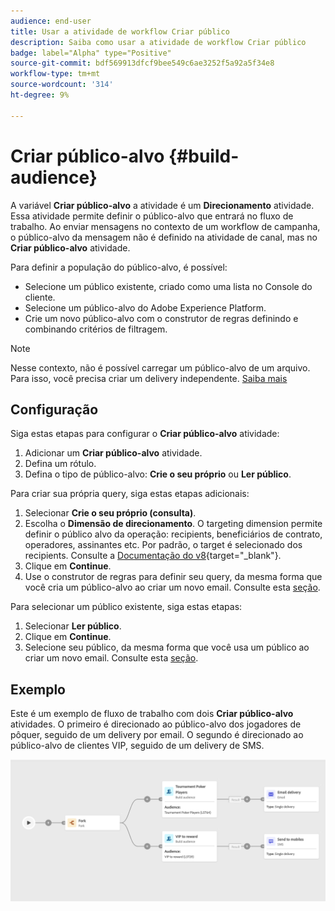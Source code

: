 ```yaml
---
audience: end-user
title: Usar a atividade de workflow Criar público
description: Saiba como usar a atividade de workflow Criar público
badge: label="Alpha" type="Positive"
source-git-commit: bdf569913dfcf9bee549c6ae3252f5a92a5f34e8
workflow-type: tm+mt
source-wordcount: '314'
ht-degree: 9%

---
```



# Criar público-alvo {#build-audience}

A variável **Criar público-alvo** a atividade é um **Direcionamento** atividade. Essa atividade permite definir o público-alvo que entrará no fluxo de trabalho. Ao enviar mensagens no contexto de um workflow de campanha, o público-alvo da mensagem não é definido na atividade de canal, mas no **Criar público-alvo** atividade.

Para definir a população do público-alvo, é possível:

* Selecione um público existente, criado como uma lista no Console do cliente.
* Selecione um público-alvo do Adobe Experience Platform.
* Crie um novo público-alvo com o construtor de regras definindo e combinando critérios de filtragem.

>[!NOTE]
>
>Nesse contexto, não é possível carregar um público-alvo de um arquivo. Para isso, você precisa criar um delivery independente. [Saiba mais](../../audience/about-audience.md)

<!--
The **Build audience** activity can be placed at the beginning of the workflow or after any other activity. Any activity can be placed after the **Build audience**.
-->

## Configuração

Siga estas etapas para configurar o **Criar público-alvo** atividade:

1. Adicionar um **Criar público-alvo** atividade.
1. Defina um rótulo.
1. Defina o tipo de público-alvo: **Crie o seu próprio** ou **Ler público**.

Para criar sua própria query, siga estas etapas adicionais:

1. Selecionar **Crie o seu próprio (consulta)**.
1. Escolha o **Dimensão de direcionamento**. O targeting dimension permite definir o público alvo da operação: recipients, beneficiários de contrato, operadores, assinantes etc. Por padrão, o target é selecionado dos recipients. Consulte a [Documentação do v8](https://experienceleague.adobe.com/docs/campaign/automation/workflows/introduction/wf-type/targeting-workflows.html#targeting-and-filtering-dimensions){target="_blank"}.
1. Clique em **Continue**.
1. Use o construtor de regras para definir seu query, da mesma forma que você cria um público-alvo ao criar um novo email. Consulte esta [seção](../../audience/segment-builder.md).

Para selecionar um público existente, siga estas etapas:

1. Selecionar **Ler público**.
1. Clique em **Continue**.
1. Selecione seu público, da mesma forma que você usa um público ao criar um novo email. Consulte esta [seção](../../audience/add-audience.md).

## Exemplo

Este é um exemplo de fluxo de trabalho com dois **Criar público-alvo** atividades. O primeiro é direcionado ao público-alvo dos jogadores de pôquer, seguido de um delivery por email. O segundo é direcionado ao público-alvo de clientes VIP, seguido de um delivery de SMS.

![](../assets/workflow-audience-example.png)